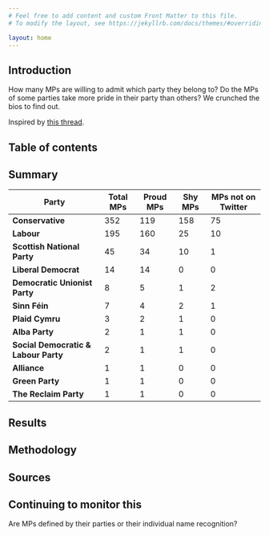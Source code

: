 ```yaml
---
# Feel free to add content and custom Front Matter to this file.
# To modify the layout, see https://jekyllrb.com/docs/themes/#overriding-theme-defaults

layout: home
---
```


## Introduction

How many MPs are willing to admit which party they belong to?  Do the MPs of some parties take more pride in their party than others?  We crunched the bios to find out.

Inspired by [this thread](https://twitter.com/carolvorders/status/1642879704787984385).

## Table of contents

## Summary

| Party | Total MPs | Proud MPs | Shy MPs | MPs not on Twitter <!--auto-gen-begin-->
| - | - | - | - | - |
| __Conservative__ | 352 | 119 | 158 | 75 |
| __Labour__ | 195 | 160 | 25 | 10 |
| __Scottish National Party__ | 45 | 34 | 10 | 1 |
| __Liberal Democrat__ | 14 | 14 | 0 | 0 |
| __Democratic Unionist Party__ | 8 | 5 | 1 | 2 |
| __Sinn Féin__ | 7 | 4 | 2 | 1 |
| __Plaid Cymru__ | 3 | 2 | 1 | 0 |
| __Alba Party__ | 2 | 1 | 1 | 0 |
| __Social Democratic & Labour Party__ | 2 | 1 | 1 | 0 |
| __Alliance__ | 1 | 1 | 0 | 0 |
| __Green Party__ | 1 | 1 | 0 | 0 |
| __The Reclaim Party__ | 1 | 1 | 0 | 0 |
<!--auto-gen-end-->

## Results

## Methodology

## Sources

## Continuing to monitor this

Are MPs defined by their parties or their individual name recognition?
